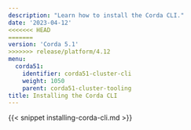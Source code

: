 ```yaml
---
description: "Learn how to install the Corda CLI."
date: '2023-04-12'
<<<<<<< HEAD
=======
version: 'Corda 5.1'
>>>>>>> release/platform/4.12
menu:
  corda51:
    identifier: corda51-cluster-cli
    weight: 1050
    parent: corda51-cluster-tooling
title: Installing the Corda CLI
---
```

{{< snippet installing-corda-cli.md >}}
